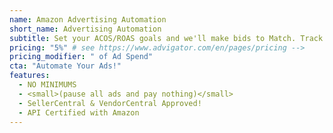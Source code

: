 ```yaml
---
name: Amazon Advertising Automation
short_name: Advertising Automation
subtitle: Set your ACOS/ROAS goals and we'll make bids to Match. Track of your weekly/monthly Ad stats.
pricing: "5%" # see https://www.advigator.com/en/pages/pricing -->
pricing_modifier: " of Ad Spend"
cta: "Automate Your Ads!"
features:
  - NO MINIMUMS
  - <small>(pause all ads and pay nothing)</small>
  - SellerCentral & VendorCentral Approved!
  - API Certified with Amazon
---
```

